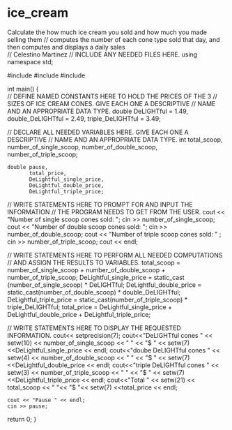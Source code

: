 # ice_cream
Calculate the how much ice cream you sold and how much you made selling them
// computes the number of each cone type sold that day, and then computes and displays a daily sales  
// Celestino Martinez
// INCLUDE ANY NEEDED FILES HERE.
using namespace std;

#include <iostream>
#include <string>
#include <iomanip>

int main()
{  
   // DEFINE NAMED CONSTANTS HERE TO HOLD THE PRICES OF THE 3 
   // SIZES OF ICE CREAM CONES. GIVE EACH ONE A DESCRIPTIVE
   // NAME AND AN APPROPRIATE DATA TYPE. 
	double DeLIGHTful = 1.49,
		   double_DeLIGHTful = 2.49,
		   triple_DeLIGHTful = 3.49;

   // DECLARE ALL NEEDED VARIABLES HERE. GIVE EACH ONE A DESCRIPTIVE
   // NAME AND AN APPROPRIATE DATA TYPE. 
	int total_scoop,
		number_of_single_scoop,
		number_of_double_scoop,
		number_of_triple_scoop;

	double pause,
		   total_price,
		   DeLightful_single_price,
		   DeLightful_double_price,
		   DeLightful_triple_price;
   
   // WRITE STATEMENTS HERE TO PROMPT FOR AND INPUT THE INFORMATION
   // THE PROGRAM NEEDS TO GET FROM THE USER.
	cout << "Number of single scoop cones sold: ";
	cin >> number_of_single_scoop;
	cout << "Number of double scoop cones sold: ";
	cin >> number_of_double_scoop;
	cout << "Number of triple scoop cones sold: " ;
	cin >> number_of_triple_scoop;
	cout << endl;

   
   // WRITE STATEMENTS HERE TO PERFORM ALL NEEDED COMPUTATIONS  
   // AND ASSIGN THE RESULTS TO VARIABLES.
	total_scoop = number_of_single_scoop + number_of_double_scoop + number_of_triple_scoop;
	DeLightful_single_price = static_cast<double> (number_of_single_scoop) * DeLIGHTful; 
	DeLightful_double_price = static_cast<double>(number_of_double_scoop) * double_DeLIGHTful; 
	DeLightful_triple_price = static_cast<double>(number_of_triple_scoop) * triple_DeLIGHTful;
	total_price = DeLightful_single_price + DeLightful_double_price + DeLightful_triple_price;
   
   // WRITE STATEMENTS HERE TO DISPLAY THE REQUESTED INFORMATION.
	cout<< setprecision(7);
    cout<<"DeLIGHTful cones " << setw(10) << number_of_single_scoop << " " << "$ " << setw(7) <<DeLightful_single_price << endl;
    cout<<"doube DeLIGHTful cones " << setw(4) << number_of_double_scoop << " " << "$ " << setw(7) <<DeLightful_double_price << endl;
    cout<<"triple DeLIGHTful cones " << setw(3) << number_of_triple_scoop << " " << "$ " << setw(7) <<DeLightful_triple_price << endl;
    cout<<"Total " << setw(21) << total_scoop << " "<< "$ "<< setw(7) <<total_price << endl;

    cout << "Pause " << endl;
    cin >> pause;



   return 0;
}

